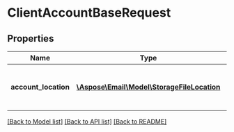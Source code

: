 # ClientAccountBaseRequest

## Properties
Name | Type | Description | Notes
------------ | ------------- | ------------- | -------------
**account_location** | [**\Aspose\Email\Model\StorageFileLocation**](StorageFileLocation.md) | Email client account configuration location on storage. | 



[[Back to Model list]](README.md#documentation-for-models) [[Back to API list]](README.md#documentation-for-api-endpoints) [[Back to README]](README.md)


